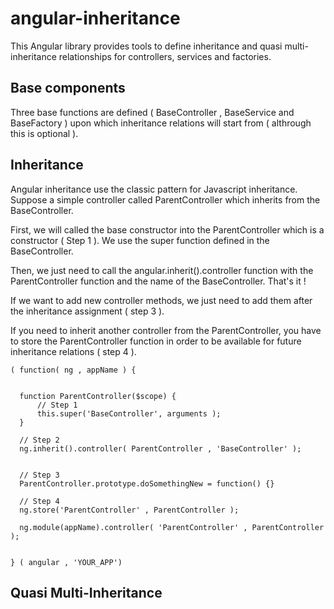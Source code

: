 angular-inheritance
===================

This Angular library provides tools to define inheritance and quasi multi-inheritance relationships for controllers, services and factories.

Base components
--------------------

Three base functions are defined ( BaseController , BaseService and BaseFactory ) upon which inheritance relations will start from ( althrough this is optional ).

Inheritance
--------------------

Angular inheritance use the classic pattern for Javascript inheritance. Suppose a simple controller called ParentController which inherits from the BaseController. 

First, we will called the base constructor into the ParentController which is a constructor ( Step 1 ). We use the super function defined in the BaseController.

Then, we just need to call the angular.inherit().controller function with the ParentController function and the name of the BaseController. That's it !

If we want to add new controller methods, we just need to add them after the inheritance assignment ( step 3 ).

If you need to inherit another controller from the ParentController, you have to store the ParentController function in order to be available for future inheritance relations ( step 4 ).

```
( function( ng , appName ) {

  
  function ParentController($scope) {
      // Step 1
      this.super('BaseController', arguments );
  }
  
  // Step 2
  ng.inherit().controller( ParentController , 'BaseController' );
  
  
  // Step 3
  ParentController.prototype.doSomethingNew = function() {}
  
  // Step 4
  ng.store('ParentController' , ParentController );
  
  ng.module(appName).controller( 'ParentController' , ParentController );
  
  
} ( angular , 'YOUR_APP')

```





Quasi Multi-Inheritance
--------------------


